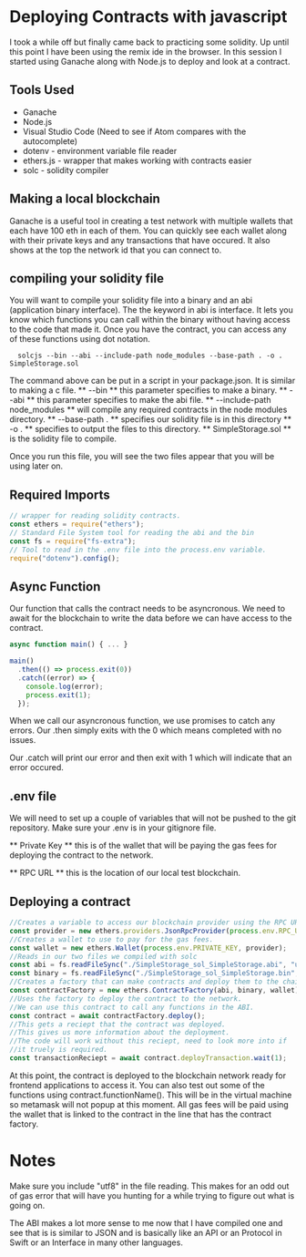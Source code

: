 # Deploying Contracts with javascript
I took a while off but finally came back to practicing some solidity.  Up until this point I have been using the remix ide in the browser.  In this session I started using Ganache along with Node.js to deploy and look at a contract.

## Tools Used
* Ganache
* Node.js
* Visual Studio Code (Need to see if Atom compares with the autocomplete)
* dotenv - environment variable file reader
* ethers.js - wrapper that makes working with contracts easier
* solc - solidity compiler

## Making a local blockchain
Ganache is a useful tool in creating a test network with multiple wallets that each have 100 eth in each of them.  You can quickly see each wallet along with their private keys and any transactions that have occured.  It also shows at the top the network id that you can connect to.  

## compiling your solidity file
You will want to compile your solidity file into a binary and an abi (application binary interface).  The the keyword in abi is interface.  It lets you know which functions you can call within the binary without having access to the code that made it.  Once you have the contract, you can access any of these functions using dot notation.

```
  solcjs --bin --abi --include-path node_modules --base-path . -o . SimpleStorage.sol
```

The command above can be put in a script in your package.json.  It is similar to making a c file.
** --bin ** this parameter specifies to make a binary.
** --abi ** this parameter specifies to make the abi file.
** --include-path node_modules ** will compile any required contracts in the node modules directory.
** --base-path . ** specifies our solidity file is in this directory
** -o . ** specifies to output the files to this directory.
** SimpleStorage.sol ** is the solidity file to compile.

Once you run this file, you will see the two files appear that you will be using later on.

## Required Imports
```js
// wrapper for reading solidity contracts.
const ethers = require("ethers");
// Standard File System tool for reading the abi and the bin
const fs = require("fs-extra");
// Tool to read in the .env file into the process.env variable.
require("dotenv").config();
```

## Async Function
Our function that calls the contract needs to be asyncronous.  We need to await for the blockchain to write the data before we can have access to the contract.

```js
async function main() { ... }

main()
  .then(() => process.exit(0))
  .catch((error) => {
    console.log(error);
    process.exit(1);
  });
```

When we call our asyncronous function, we use promises to catch any errors.  Our .then simply exits with the 0 which means completed with no issues.

Our .catch will print our error and then exit with 1 which will indicate that an error occured.

## .env file
We will need to set up a couple of variables that will not be pushed to the git repository.  Make sure your .env is in your gitignore file.

** Private Key ** this is of the wallet that will be  paying the gas fees for deploying the contract to the network.

** RPC URL ** this is the location of our local test blockchain.

## Deploying a contract

```js
//Creates a variable to access our blockchain provider using the RPC URL
const provider = new ethers.providers.JsonRpcProvider(process.env.RPC_URL);
//Creates a wallet to use to pay for the gas fees.
const wallet = new ethers.Wallet(process.env.PRIVATE_KEY, provider);
//Reads in our two files we compiled with solc
const abi = fs.readFileSync("./SimpleStorage_sol_SimpleStorage.abi", "utf8");
const binary = fs.readFileSync("./SimpleStorage_sol_SimpleStorage.bin", "utf8");
//Creates a factory that can make contracts and deploy them to the chain.
const contractFactory = new ethers.ContractFactory(abi, binary, wallet);
//Uses the factory to deploy the contract to the network.
//We can use this contract to call any functions in the ABI.
const contract = await contractFactory.deploy();
//This gets a reciept that the contract was deployed.
//This gives us more information about the deployment.
//The code will work without this reciept, need to look more into if
//it truely is required.  
const transactionReciept = await contract.deployTransaction.wait(1);
```
At this point, the contract is deployed to the blockchain network ready for frontend applications to access it.  You can also test out some of the functions using contract.functionName().  This will be in the virtual machine so metamask will not popup at this moment.  All gas fees will be paid using the wallet that is linked to the contract in the line that has the contract factory.  

# Notes
Make sure you include "utf8" in the file reading.  This makes for an odd out of gas error that will have you hunting for a while trying to figure out what is going on.  

The ABI makes a lot more sense to me now that I have compiled one and see that is is similar to JSON and is basically like an API or an Protocol in Swift or an Interface in many other languages.  
